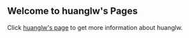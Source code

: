 ## Welcome to huanglw's Pages

Click <a href="https://huanglw.github.io">huanglw's page</a> to get more information about huanglw.
